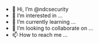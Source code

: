 - 👋 Hi, I’m @ndcsecurity
- 👀 I’m interested in ...
- 🌱 I’m currently learning ...
- 💞️ I’m looking to collaborate on ...
- 📫 How to reach me ...

<!---
ndcsecurity/ndcsecurity is a ✨ special ✨ repository because its `README.md` (this file) appears on your GitHub profile.
You can click the Preview link to take a look at your changes.
--->
